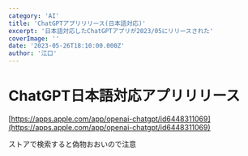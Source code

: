 ```yaml
---
category: 'AI'
title: 'ChatGPTアプリリリース(日本語対応)'
excerpt: '日本語対応したChatGPTアプリが2023/05にリリースされた'
coverImage: ''
date: '2023-05-26T18:10:00.000Z'
author: '江口'
---
```


# ChatGPT日本語対応アプリリリース

[https://apps.apple.com/app/openai-chatgpt/id6448311069](https://apps.apple.com/app/openai-chatgpt/id6448311069)

ストアで検索すると偽物おおいので注意
